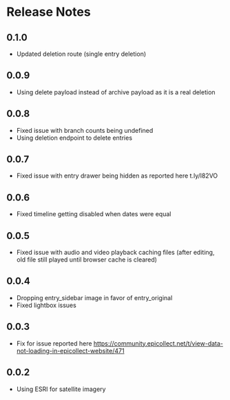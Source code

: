 # Release Notes

## 0.1.0
- Updated deletion route (single entry deletion)
## 0.0.9
- Using delete payload instead of archive payload as it is a real deletion
## 0.0.8
- Fixed issue with branch counts being undefined
- Using deletion endpoint to delete entries
## 0.0.7
- Fixed issue with entry drawer being hidden as reported here t.ly/l82VO
## 0.0.6
- Fixed timeline getting disabled when dates were equal
## 0.0.5
 - Fixed issue with audio and video playback caching files (after editing, old file still played until browser cache is cleared)
## 0.0.4
- Dropping entry_sidebar image in favor of entry_original
- Fixed lightbox issues
## 0.0.3
 - Fix for issue reported here https://community.epicollect.net/t/view-data-not-loading-in-epicollect-website/471
## 0.0.2
- Using ESRI for satellite imagery
